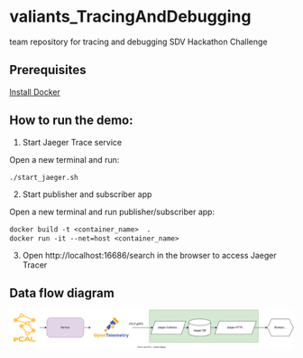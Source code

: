 # valiants_TracingAndDebugging
team repository for tracing and debugging SDV Hackathon Challenge

## Prerequisites

[Install Docker](https://docs.docker.com/get-docker/)

## How to run the demo:

1. Start Jaeger Trace service

Open a new terminal and run:
```
./start_jaeger.sh
```

2. Start publisher and subscriber app

Open a new terminal and run publisher/subscriber app:

```
docker build -t <container_name>  . 
docker run -it --net=host <container_name>  
```
3. Open http://localhost:16686/search in the browser to access Jaeger Tracer

## Data flow diagram

![Service data flow.](img/dataflow.svg)
